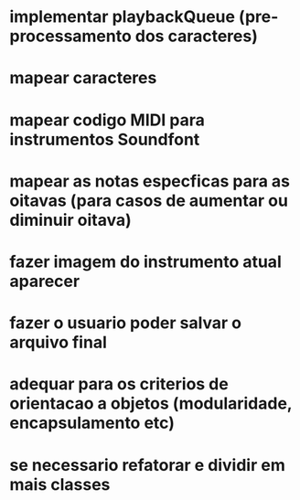 # implementar playbackQueue (pre-processamento dos caracteres)
# mapear caracteres
# mapear codigo MIDI para instrumentos Soundfont
# mapear as notas especficas para as oitavas (para casos de aumentar ou diminuir oitava)
# fazer imagem do instrumento atual aparecer 
# fazer o usuario poder salvar o arquivo final
# adequar para os criterios de orientacao a objetos (modularidade, encapsulamento etc)
# se necessario refatorar e dividir em mais classes